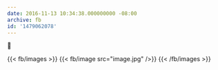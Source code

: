 ```yaml
---
date: 2016-11-13 10:34:38.000000000 -08:00
archive: fb
id: '1479062078'
---
```


🤔

{{< fb/images >}}
{{< fb/image src="image.jpg" />}}
{{< /fb/images >}}
